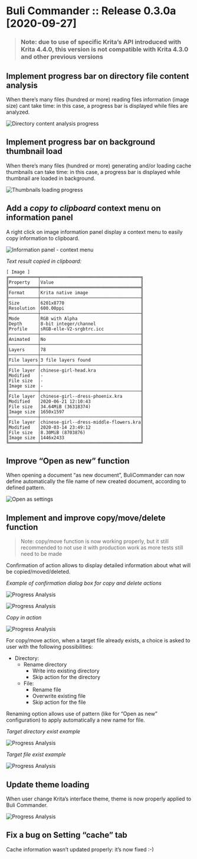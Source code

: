 # Buli Commander :: Release 0.3.0a [2020-09-27]

> ### Note: due to use of specific Krita’s API introduced with Krita 4.4.0, this version is not compatible with Krita 4.3.0 and other previous versions


## Implement progress bar on directory file content analysis
When there’s many files (hundred or more) reading files information (image size) cant take time: in this case, a progress bar is displayed while files are analyzed.

![Directory content analysis progress](https://github.com/Grum999/BuliCommander/raw/master/screenshots/r0-3-0a_progress-analysis.png)


## Implement progress bar on background thumbnail load
When there’s many files (hundred or more) generating and/or loading cache thumbnails can take time: in this case, a progress bar is displayed while thumbnail are loaded in background.

![Thumbnails loading progress](https://github.com/Grum999/BuliCommander/raw/master/screenshots/r0-3-0a_progress-thumbload.png)


## Add a *copy to clipboard* context menu on information panel

A right click on image information panel display a context menu to easily copy information to clipboard.

![Information panel - context menu](https://github.com/Grum999/BuliCommander/raw/master/screenshots/r0-3-0a_infopanel-ctxmenu.png)

*Text result copied in clipboard:*
```
[ Image ]
╔═══════════╤══════════════════════════════════════╗
║Property   │Value                                 ║
╠═══════════╪══════════════════════════════════════╣
║Format     │Krita native image                    ║
╟───────────┼──────────────────────────────────────╢
║Size       │6201x8770                             ║
║Resolution │600.00ppi                             ║
╟───────────┼──────────────────────────────────────╢
║Mode       │RGB with Alpha                        ║
║Depth      │8-bit integer/channel                 ║
║Profile    │sRGB-elle-V2-srgbtrc.icc              ║
╟───────────┼──────────────────────────────────────╢
║Animated   │No                                    ║
╟───────────┼──────────────────────────────────────╢
║Layers     │78                                    ║
╟───────────┼──────────────────────────────────────╢
║File layers│3 file layers found                   ║
╟───────────┼──────────────────────────────────────╢
║File layer │chinese-girl-head.kra                 ║
║Modified   │-                                     ║
║File size  │-                                     ║
║Image size │-                                     ║
╟───────────┼──────────────────────────────────────╢
║File layer │chinese-girl--dress-phoenix.kra       ║
║Modified   │2020-06-21 12:10:43                   ║
║File size  │34.64MiB (36318374)                   ║
║Image size │1650x1597                             ║
╟───────────┼──────────────────────────────────────╢
║File layer │chinese-girl--dress-middle-flowers.kra║
║Modified   │2020-03-14 23:49:12                   ║
║File size  │8.30MiB (8703876)                     ║
║Image size │1446x2433                             ║
╚═══════════╧══════════════════════════════════════╝
```


## Improve “Open as new” function
When opening a document “as new document”, BuliCommander can now define automatically the file name of new created document, according to defined pattern.

![Open as settings](https://github.com/Grum999/BuliCommander/raw/master/screenshots/r0-3-0a_settings.png)


## Implement and improve copy/move/delete function

> Note: copy/move function is now working properly, but it still recommended to not use it with production work as more tests still need to be made

Confirmation of action allows to display detailed information about what will be copied/moved/deleted.

*Example of confirmation dialog box for copy and delete actions*

![Progress Analysis](https://github.com/Grum999/BuliCommander/raw/master/screenshots/r0-3-0a_copyfiles_dialog.png)

![Progress Analysis](https://github.com/Grum999/BuliCommander/raw/master/screenshots/r0-3-0a_deletefiles_dialog.png)


*Copy in action*

![Progress Analysis](https://github.com/Grum999/BuliCommander/raw/master/screenshots/r0-3-0a_copyfiles_progress.png)


For copy/move action, when a target file already exists, a choice is asked to user with the following possibilities:

* Directory:
  * Rename directory
    * Write into existing directory
    * Skip action for the directory
  * File:
    * Rename file
    * Overwrite existing file
    * Skip action for the file

Renaming option allows use of pattern (like for “Open as new” configuration) to apply automatically a new name for file.

*Target directory exist example*

![Progress Analysis](https://github.com/Grum999/BuliCommander/raw/master/screenshots/r0-3-0a_copyfiles_alreadyexists.png)

*Target file exist example*

![Progress Analysis](https://github.com/Grum999/BuliCommander/raw/master/screenshots/r0-3-0a_copyfiles_alreadyexists2.jpeg)


## Update theme loading

When user change Krita’s interface theme, theme is now properly applied to Buli Commander.

![Progress Analysis](https://github.com/Grum999/BuliCommander/raw/master/screenshots/r0-3-0a_theme_change.webp)


## Fix a bug on Setting “cache” tab

Cache information wasn’t updated properly: it’s now fixed :-)




